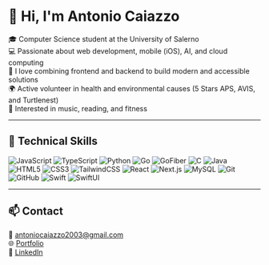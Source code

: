 # 👋 Hi, I'm Antonio Caiazzo

🎓 Computer Science student at the University of Salerno  
💻 Passionate about web development, mobile (iOS), AI, and cloud computing  
🎨 I love combining frontend and backend to build modern and accessible solutions  
🌍 Active volunteer in health and environmental causes (5 Stars APS, AVIS, and Turtlenest)  
🎹 Interested in music, reading, and fitness

---

## 🧠 Technical Skills

![JavaScript](https://img.shields.io/badge/-JavaScript-F7DF1E?style=flat-square&logo=javascript&logoColor=black)
![TypeScript](https://img.shields.io/badge/-TypeScript-3178C6?style=flat-square&logo=typescript&logoColor=white)
![Python](https://img.shields.io/badge/-Python-3776AB?style=flat-square&logo=python&logoColor=white)
![Go](https://img.shields.io/badge/-Go-00ADD8?style=flat-square&logo=go&logoColor=white)
![GoFiber](https://img.shields.io/badge/-GoFiber-00C7B7?style=flat-square&logo=go&logoColor=white)
![C](https://img.shields.io/badge/-C-00599C?style=flat-square&logo=c&logoColor=white)
![Java](https://img.shields.io/badge/-Java-007396?style=flat-square&logo=java&logoColor=white)
![HTML5](https://img.shields.io/badge/-HTML5-E34F26?style=flat-square&logo=html5&logoColor=white)
![CSS3](https://img.shields.io/badge/-CSS3-1572B6?style=flat-square&logo=css3&logoColor=white)
![TailwindCSS](https://img.shields.io/badge/-TailwindCSS-38B2AC?style=flat-square&logo=tailwind-css&logoColor=white)
![React](https://img.shields.io/badge/-React-61DAFB?style=flat-square&logo=react&logoColor=black)
![Next.js](https://img.shields.io/badge/-Next.js-black?style=flat-square&logo=next.js)
![MySQL](https://img.shields.io/badge/-MySQL-00758F?style=flat-square&logo=mysql&logoColor=white)
![Git](https://img.shields.io/badge/-Git-F05032?style=flat-square&logo=git&logoColor=white)
![GitHub](https://img.shields.io/badge/-GitHub-181717?style=flat-square&logo=github)
![Swift](https://img.shields.io/badge/-Swift-FA7343?style=flat-square&logo=swift&logoColor=white)
![SwiftUI](https://img.shields.io/badge/-SwiftUI-0A84FF?style=flat-square&logo=swift&logoColor=white)

---

## 📫 Contact

📧 antoniocaiazzo2003@gmail.com  
🌐 [Portfolio](https://www.antoniocaiazzo.dev)  
🔗 [LinkedIn](https://www.linkedin.com/in/antonio-caiazzo-9298301b3)
